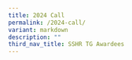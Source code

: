 ```yaml
---
title: 2024 Call
permalink: /2024-call/
variant: markdown
description: ""
third_nav_title: SSHR TG Awardees
---
```

